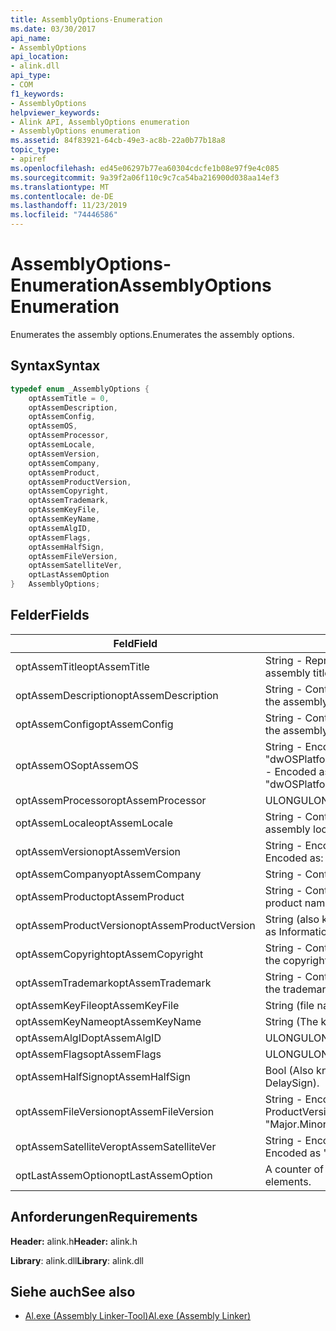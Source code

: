 ```yaml
---
title: AssemblyOptions-Enumeration
ms.date: 03/30/2017
api_name:
- AssemblyOptions
api_location:
- alink.dll
api_type:
- COM
f1_keywords:
- AssemblyOptions
helpviewer_keywords:
- Alink API, AssemblyOptions enumeration
- AssemblyOptions enumeration
ms.assetid: 84f83921-64cb-49e3-ac8b-22a0b77b18a8
topic_type:
- apiref
ms.openlocfilehash: ed45e06297b77ea60304cdcfe1b08e97f9e4c085
ms.sourcegitcommit: 9a39f2a06f110c9c7ca54ba216900d038aa14ef3
ms.translationtype: MT
ms.contentlocale: de-DE
ms.lasthandoff: 11/23/2019
ms.locfileid: "74446586"
---
```

# <a name="assemblyoptions-enumeration"></a><span data-ttu-id="b7d26-102">AssemblyOptions-Enumeration</span><span class="sxs-lookup"><span data-stu-id="b7d26-102">AssemblyOptions Enumeration</span></span>
<span data-ttu-id="b7d26-103">Enumerates the assembly options.</span><span class="sxs-lookup"><span data-stu-id="b7d26-103">Enumerates the assembly options.</span></span>  
  
## <a name="syntax"></a><span data-ttu-id="b7d26-104">Syntax</span><span class="sxs-lookup"><span data-stu-id="b7d26-104">Syntax</span></span>  
  
```cpp  
typedef enum _AssemblyOptions {  
    optAssemTitle = 0,  
    optAssemDescription,  
    optAssemConfig,  
    optAssemOS,  
    optAssemProcessor,  
    optAssemLocale,  
    optAssemVersion,  
    optAssemCompany,  
    optAssemProduct,  
    optAssemProductVersion,  
    optAssemCopyright,  
    optAssemTrademark,  
    optAssemKeyFile,  
    optAssemKeyName,  
    optAssemAlgID,  
    optAssemFlags,  
    optAssemHalfSign,  
    optAssemFileVersion,  
    optAssemSatelliteVer,  
    optLastAssemOption  
}   AssemblyOptions;  
```  
  
## <a name="fields"></a><span data-ttu-id="b7d26-105">Felder</span><span class="sxs-lookup"><span data-stu-id="b7d26-105">Fields</span></span>  
  
|<span data-ttu-id="b7d26-106">Feld</span><span class="sxs-lookup"><span data-stu-id="b7d26-106">Field</span></span>|<span data-ttu-id="b7d26-107">Beschreibung</span><span class="sxs-lookup"><span data-stu-id="b7d26-107">Description</span></span>|  
|-----------|-----------------|  
|<span data-ttu-id="b7d26-108">optAssemTitle</span><span class="sxs-lookup"><span data-stu-id="b7d26-108">optAssemTitle</span></span>|<span data-ttu-id="b7d26-109">String - Represents the assembly title.</span><span class="sxs-lookup"><span data-stu-id="b7d26-109">String - Represents the assembly title.</span></span>|  
|<span data-ttu-id="b7d26-110">optAssemDescription</span><span class="sxs-lookup"><span data-stu-id="b7d26-110">optAssemDescription</span></span>|<span data-ttu-id="b7d26-111">String - Contains the assembly description.</span><span class="sxs-lookup"><span data-stu-id="b7d26-111">String - Contains the assembly description.</span></span>|  
|<span data-ttu-id="b7d26-112">optAssemConfig</span><span class="sxs-lookup"><span data-stu-id="b7d26-112">optAssemConfig</span></span>|<span data-ttu-id="b7d26-113">String - Contains the assembly configuration.</span><span class="sxs-lookup"><span data-stu-id="b7d26-113">String - Contains the assembly configuration.</span></span>|  
|<span data-ttu-id="b7d26-114">optAssemOS</span><span class="sxs-lookup"><span data-stu-id="b7d26-114">optAssemOS</span></span>|<span data-ttu-id="b7d26-115">String - Encoded as: "dwOSPlatformId.dwOSMajorVersion.dwOSMinorVersion".</span><span class="sxs-lookup"><span data-stu-id="b7d26-115">String - Encoded as: "dwOSPlatformId.dwOSMajorVersion.dwOSMinorVersion".</span></span>|  
|<span data-ttu-id="b7d26-116">optAssemProcessor</span><span class="sxs-lookup"><span data-stu-id="b7d26-116">optAssemProcessor</span></span>|<span data-ttu-id="b7d26-117">ULONG</span><span class="sxs-lookup"><span data-stu-id="b7d26-117">ULONG</span></span>|  
|<span data-ttu-id="b7d26-118">optAssemLocale</span><span class="sxs-lookup"><span data-stu-id="b7d26-118">optAssemLocale</span></span>|<span data-ttu-id="b7d26-119">String - Contains the assembly locale.</span><span class="sxs-lookup"><span data-stu-id="b7d26-119">String - Contains the assembly locale.</span></span>|  
|<span data-ttu-id="b7d26-120">optAssemVersion</span><span class="sxs-lookup"><span data-stu-id="b7d26-120">optAssemVersion</span></span>|<span data-ttu-id="b7d26-121">String - Encoded as: "Major.Minor.Build.Revision".</span><span class="sxs-lookup"><span data-stu-id="b7d26-121">String - Encoded as: "Major.Minor.Build.Revision".</span></span>|  
|<span data-ttu-id="b7d26-122">optAssemCompany</span><span class="sxs-lookup"><span data-stu-id="b7d26-122">optAssemCompany</span></span>|<span data-ttu-id="b7d26-123">String - Contains the company.</span><span class="sxs-lookup"><span data-stu-id="b7d26-123">String - Contains the company.</span></span>|  
|<span data-ttu-id="b7d26-124">optAssemProduct</span><span class="sxs-lookup"><span data-stu-id="b7d26-124">optAssemProduct</span></span>|<span data-ttu-id="b7d26-125">String - Contains the product name.</span><span class="sxs-lookup"><span data-stu-id="b7d26-125">String - Contains the product name.</span></span>|  
|<span data-ttu-id="b7d26-126">optAssemProductVersion</span><span class="sxs-lookup"><span data-stu-id="b7d26-126">optAssemProductVersion</span></span>|<span data-ttu-id="b7d26-127">String (also known as InformationalVersion).</span><span class="sxs-lookup"><span data-stu-id="b7d26-127">String (also known as InformationalVersion).</span></span>|  
|<span data-ttu-id="b7d26-128">optAssemCopyright</span><span class="sxs-lookup"><span data-stu-id="b7d26-128">optAssemCopyright</span></span>|<span data-ttu-id="b7d26-129">String - Contains the copyright information.</span><span class="sxs-lookup"><span data-stu-id="b7d26-129">String - Contains the copyright information.</span></span>|  
|<span data-ttu-id="b7d26-130">optAssemTrademark</span><span class="sxs-lookup"><span data-stu-id="b7d26-130">optAssemTrademark</span></span>|<span data-ttu-id="b7d26-131">String - Contains the trademark information.</span><span class="sxs-lookup"><span data-stu-id="b7d26-131">String - Contains the trademark information.</span></span>|  
|<span data-ttu-id="b7d26-132">optAssemKeyFile</span><span class="sxs-lookup"><span data-stu-id="b7d26-132">optAssemKeyFile</span></span>|<span data-ttu-id="b7d26-133">String (file name).</span><span class="sxs-lookup"><span data-stu-id="b7d26-133">String (file name).</span></span>|  
|<span data-ttu-id="b7d26-134">optAssemKeyName</span><span class="sxs-lookup"><span data-stu-id="b7d26-134">optAssemKeyName</span></span>|<span data-ttu-id="b7d26-135">String (The key name).</span><span class="sxs-lookup"><span data-stu-id="b7d26-135">String (The key name).</span></span>|  
|<span data-ttu-id="b7d26-136">optAssemAlgID</span><span class="sxs-lookup"><span data-stu-id="b7d26-136">optAssemAlgID</span></span>|<span data-ttu-id="b7d26-137">ULONG</span><span class="sxs-lookup"><span data-stu-id="b7d26-137">ULONG</span></span>|  
|<span data-ttu-id="b7d26-138">optAssemFlags</span><span class="sxs-lookup"><span data-stu-id="b7d26-138">optAssemFlags</span></span>|<span data-ttu-id="b7d26-139">ULONG</span><span class="sxs-lookup"><span data-stu-id="b7d26-139">ULONG</span></span>|  
|<span data-ttu-id="b7d26-140">optAssemHalfSign</span><span class="sxs-lookup"><span data-stu-id="b7d26-140">optAssemHalfSign</span></span>|<span data-ttu-id="b7d26-141">Bool (Also known as DelaySign).</span><span class="sxs-lookup"><span data-stu-id="b7d26-141">Bool (Also known as DelaySign).</span></span>|  
|<span data-ttu-id="b7d26-142">optAssemFileVersion</span><span class="sxs-lookup"><span data-stu-id="b7d26-142">optAssemFileVersion</span></span>|<span data-ttu-id="b7d26-143">String - Encoded as "Major.Minor.Build.Revision"--same as ProductVersion.</span><span class="sxs-lookup"><span data-stu-id="b7d26-143">String - Encoded as "Major.Minor.Build.Revision"--same as ProductVersion.</span></span>|  
|<span data-ttu-id="b7d26-144">optAssemSatelliteVer</span><span class="sxs-lookup"><span data-stu-id="b7d26-144">optAssemSatelliteVer</span></span>|<span data-ttu-id="b7d26-145">String - Encoded as "Major.Minor.Build.Revision".</span><span class="sxs-lookup"><span data-stu-id="b7d26-145">String - Encoded as "Major.Minor.Build.Revision".</span></span>|  
|<span data-ttu-id="b7d26-146">optLastAssemOption</span><span class="sxs-lookup"><span data-stu-id="b7d26-146">optLastAssemOption</span></span>|<span data-ttu-id="b7d26-147">A counter of the number of elements.</span><span class="sxs-lookup"><span data-stu-id="b7d26-147">A counter of the number of elements.</span></span>|  
  
## <a name="requirements"></a><span data-ttu-id="b7d26-148">Anforderungen</span><span class="sxs-lookup"><span data-stu-id="b7d26-148">Requirements</span></span>  
 <span data-ttu-id="b7d26-149">**Header:** alink.h</span><span class="sxs-lookup"><span data-stu-id="b7d26-149">**Header:** alink.h</span></span>  
  
 <span data-ttu-id="b7d26-150">**Library**: alink.dll</span><span class="sxs-lookup"><span data-stu-id="b7d26-150">**Library**: alink.dll</span></span>  
  
## <a name="see-also"></a><span data-ttu-id="b7d26-151">Siehe auch</span><span class="sxs-lookup"><span data-stu-id="b7d26-151">See also</span></span>

- [<span data-ttu-id="b7d26-152">Al.exe (Assembly Linker-Tool)</span><span class="sxs-lookup"><span data-stu-id="b7d26-152">Al.exe (Assembly Linker)</span></span>](../../tools/al-exe-assembly-linker.md)
